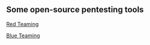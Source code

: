 ## Some open-source pentesting tools
[Red Teaming](https://hacking-resources.com/Red-Team-Arsenal)

[Blue Teaming](https://hacking-resources.com/Blue-Team-Arsenal)